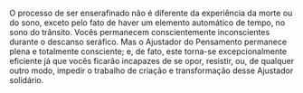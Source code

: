 ﻿O processo de ser enserafinado não é diferente da experiência da morte ou do sono, exceto pelo fato de haver um elemento automático de tempo, no sono do trânsito. Vocês permanecem conscientemente inconscientes durante o descanso seráfico. Mas o Ajustador do Pensamento permanece plena e totalmente consciente; e, de fato, este torna-se excepcionalmente eficiente já que vocês ficarão incapazes de se opor, resistir, ou, de qualquer outro modo, impedir o trabalho de criação e transformação desse Ajustador solidário.